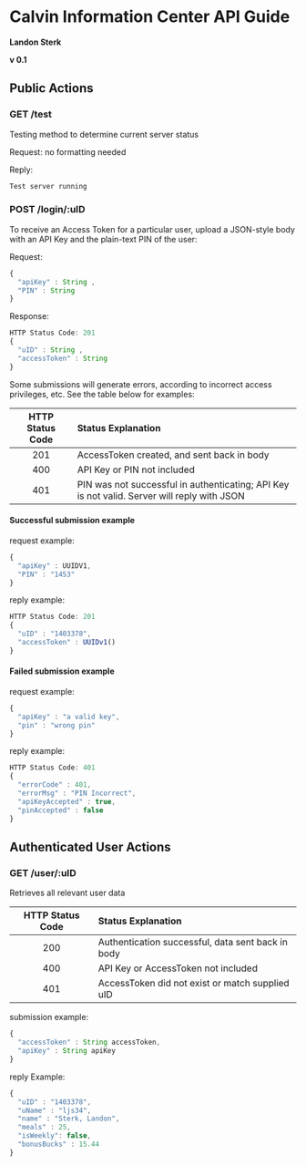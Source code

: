 # Calvin Information Center API Guide
**Landon Sterk**

**v 0.1**

## Public Actions

### GET /test

Testing method to determine current server status

Request: no formatting needed

Reply:

```html
Test server running
```

### POST /login/:uID

To receive an Access Token for a particular user, upload a JSON-style body with
an API Key and the plain-text PIN of the user:

Request:
```javascript
{
  "apiKey" : String ,
  "PIN" : String
}
```

Response:

```javascript
HTTP Status Code: 201
{
  "uID" : String ,
  "accessToken" : String  
}
```

Some submissions will generate errors, according to incorrect access privileges, etc. See the table below for examples:

| HTTP Status Code | Status Explanation
| :---------------:  | :---------------- |
| 201 | AccessToken created, and sent back in body|
|400 | API Key or PIN not included |
| 401 | PIN was not successful in authenticating; API Key is not valid. Server will reply with JSON


#### Successful submission example
request example:

```javascript
{
  "apiKey" : UUIDV1,
  "PIN" : "1453"
}
```

reply example:

```javascript
HTTP Status Code: 201
{
  "uID" : "1403378",
  "accessToken" : UUIDv1()
}

```
#### Failed submission example
request example:

```javascript
{
  "apiKey" : "a valid key",
  "pin" : "wrong pin"
}
```

reply example:

```javascript
HTTP Status Code: 401
{
  "errorCode" : 401,
  "errorMsg" : "PIN Incorrect",
  "apiKeyAccepted" : true,
  "pinAccepted" : false
}
```


## Authenticated User Actions

### GET /user/:uID

Retrieves all relevant user data

| HTTP Status Code | Status Explanation  |
| :---------------:  | :---------------- |
| 200 | Authentication successful, data sent back in body|
|400 | API Key or AccessToken  not included|
| 401 | AccessToken did not exist or match supplied uID

submission example:

```javascript
{
  "accessToken" : String accessToken,
  "apiKey" : String apiKey
}
```

reply Example:

```javascript
{
  "uID" : "1403378",
  "uName" : "ljs34",
  "name" : "Sterk, Landon",
  "meals" : 25,
  "isWeekly": false,
  "bonusBucks" : 15.44  
}
```
